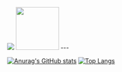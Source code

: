 <img src="https://media.giphy.com/media/vWetSaUaNNrdpNNcAX/giphy.gif">
<img src="https://media.giphy.com/media/KzJkzjggfGN5Py6nkT/giphy.gif" width=100 height=100>
---

[![Anurag's GitHub stats](https://github-readme-stats.vercel.app/api?username=danrongLi&show_icons=true&theme=radical)](https://github.com/anuraghazra/github-readme-stats)
[![Top Langs](https://github-readme-stats.vercel.app/api/top-langs/?username=danrongLi&layout=compact&theme=radical)](https://github.com/anuraghazra/github-readme-stats)
